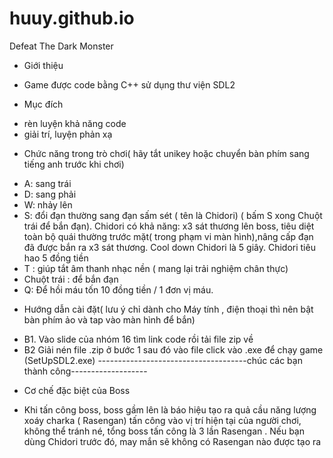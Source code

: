 # huuy.github.io
Defeat The Dark Monster
+ Giới thiệu
- Game được code bằng C++ sử dụng thư viện SDL2


+ Mục đích 
- rèn luyện khả năng code
- giải trí, luyện phản xạ

+ Chức năng trong trò chơi( hãy tắt unikey hoặc chuyển bàn phím sang tiếng anh trước khi chơi)
- A: sang trái
- D: sang phải 
- W: nhảy lên
- S: đổi đạn thường sang đạn sấm sét ( tên là Chidori) ( bấm S xong Chuột trái để bắn đạn). Chidori có khả năng: x3 sát thương lên boss, tiêu diệt toàn bộ quái thường trước mặt( trong phạm vi màn hình),nâng cấp đạn đã được bắn ra x3 sát thương. Cool down Chidori là 5 giây. Chidori tiêu hao 5 đồng tiền
- T : giúp tắt âm thanh nhạc nền ( mang lại trải nghiệm chân thực)
- Chuột trái : để bắn đạn
- Q: Để hồi máu tốn 10 đồng tiền / 1 đơn vị máu.

+ Hướng dẫn cài đặt( lưu ý chỉ dành cho Máy tính , điện thoại thì nên bật bàn phím ảo và tap vào màn hình để bắn)
- B1. Vào slide của nhóm 16 tìm link code rồi tải file zip về 
- B2 Giải nén file .zip ở bước 1 sau đó vào file click vào .exe để chạy game (SetUpSDL2.exe)
-------------------------------------chúc các bạn thành công-------------------

+ Cơ chế đặc biệt của Boss
 - Khi tấn công boss, boss gầm lên là báo hiệu tạo ra quả cầu năng lượng xoáy charka ( Rasengan) tấn công vào vị trí hiện tại của người chơi, không thể tránh né, tổng boss tấn công
là 3 lần Rasengan . Nếu bạn dùng Chidori trước đó, may mắn sẽ không có Rasengan nào được tạo ra
